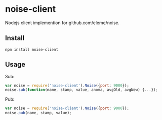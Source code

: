 noise-client
============

Nodejs client implemention for github.com/eleme/noise.

Install
-------

    npm install noise-client

Usage
-----

Sub:

```js
var noise = require('noise-client').Noise({port: 9000});
noise.sub(function(name, stamp, value, anoma, avgOld, avgNew) {...});
```

Pub:

```js
var noise = require('noise-client').Noise({port: 9000});
noise.pub(name, stamp, value);
```
